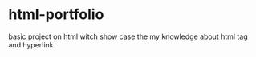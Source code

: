 # html-portfolio
basic project on html witch show case the my knowledge about html tag and hyperlink.

